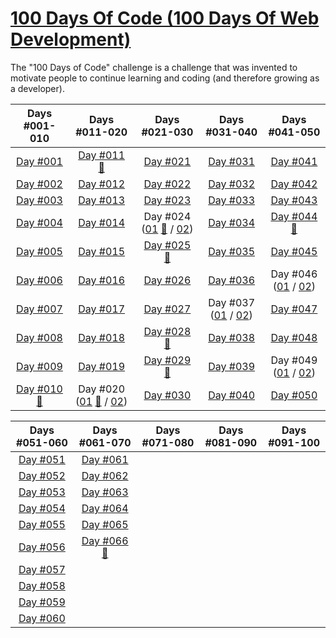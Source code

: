 # [100 Days Of Code (100 Days Of Web Development)](https://100daysofwebdev.com/paths/100-days-challenge)
The "100 Days of Code" challenge is a challenge that was invented to motivate people to continue learning and coding (and therefore growing as a developer).

|                                                     Days #001-010                                                      |                                                                                            Days #011-020                                                                                            |                                                                                            Days #021-030                                                                                            |                                                                Days #031-040                                                                 |                                                                Days #041-050                                                                 |    
|:----------------------------------------------------------------------------------------------------------------------:|:---------------------------------------------------------------------------------------------------------------------------------------------------------------------------------------------------:|:---------------------------------------------------------------------------------------------------------------------------------------------------------------------------------------------------:|:--------------------------------------------------------------------------------------------------------------------------------------------:|:--------------------------------------------------------------------------------------------------------------------------------------------:|
|                           [Day #001](https://github.com/Dyrits/100-DAYS-OF-CODE/tree/%23001)                           |                                       [Day #011](https://github.com/Dyrits/100-DAYS-OF-CODE/tree/%23011) [🔗](https://100daysofcode-011-dyrits.netlify.app/)                                        |                                                                 [Day #021](https://github.com/Dyrits/100-DAYS-OF-CODE/tree/%23021)                                                                  |                                      [Day #031](https://github.com/Dyrits/100-DAYS-OF-CODE/tree/%23031)                                      |                                      [Day #041](https://github.com/Dyrits/100-DAYS-OF-CODE/tree/%23041)                                      |
|                           [Day #002](https://github.com/Dyrits/100-DAYS-OF-CODE/tree/%23002)                           |                                                                 [Day #012](https://github.com/Dyrits/100-DAYS-OF-CODE/tree/%23012)                                                                  |                                                                 [Day #022](https://github.com/Dyrits/100-DAYS-OF-CODE/tree/%23022)                                                                  |                                      [Day #032](https://github.com/Dyrits/100-DAYS-OF-CODE/tree/%23032)                                      |                                      [Day #042](https://github.com/Dyrits/100-DAYS-OF-CODE/tree/%23042)                                      |
|                           [Day #003](https://github.com/Dyrits/100-DAYS-OF-CODE/tree/%23003)                           |                                                                 [Day #013](https://github.com/Dyrits/100-DAYS-OF-CODE/tree/%23013)                                                                  |                                                                 [Day #023](https://github.com/Dyrits/100-DAYS-OF-CODE/tree/%23023)                                                                  |                                      [Day #033](https://github.com/Dyrits/100-DAYS-OF-CODE/tree/%23033)                                      |                                      [Day #043](https://github.com/Dyrits/100-DAYS-OF-CODE/tree/%23043)                                      |
|                           [Day #004](https://github.com/Dyrits/100-DAYS-OF-CODE/tree/%23004)                           |                                                                 [Day #014](https://github.com/Dyrits/100-DAYS-OF-CODE/tree/%23014)                                                                  | Day #024 ([01](https://github.com/Dyrits/100-DAYS-OF-CODE/tree/%23024-01) [🔗](https://100daysofcode-024-01-dyrits.netlify.app/) / [02](https://github.com/Dyrits/100-DAYS-OF-CODE/tree/%23024-02)) |                                      [Day #034](https://github.com/Dyrits/100-DAYS-OF-CODE/tree/%23034)                                      |            [Day #044](https://github.com/Dyrits/100-DAYS-OF-CODE/tree/%23044) [🔗](https://100daysofcode-044-dyrits.netlify.app/)            |
|                           [Day #005](https://github.com/Dyrits/100-DAYS-OF-CODE/tree/%23005)                           |                                                                 [Day #015](https://github.com/Dyrits/100-DAYS-OF-CODE/tree/%23015)                                                                  |                                       [Day #025](https://github.com/Dyrits/100-DAYS-OF-CODE/tree/%23025) [🔗](https://100daysofcode-025-dyrits.netlify.app/)                                        |                                      [Day #035](https://github.com/Dyrits/100-DAYS-OF-CODE/tree/%23035)                                      |                                      [Day #045](https://github.com/Dyrits/100-DAYS-OF-CODE/tree/%23045)                                      |
|                           [Day #006](https://github.com/Dyrits/100-DAYS-OF-CODE/tree/%23006)                           |                                                                 [Day #016](https://github.com/Dyrits/100-DAYS-OF-CODE/tree/%23016)                                                                  |                                                                 [Day #026](https://github.com/Dyrits/100-DAYS-OF-CODE/tree/%23026)                                                                  |                                      [Day #036](https://github.com/Dyrits/100-DAYS-OF-CODE/tree/%23036)                                      | Day #046 ([01](https://github.com/Dyrits/100-DAYS-OF-CODE/tree/%23046-01) / [02](https://github.com/Dyrits/100-DAYS-OF-CODE/tree/%23046-02)) |
|                           [Day #007](https://github.com/Dyrits/100-DAYS-OF-CODE/tree/%23007)                           |                                                                 [Day #017](https://github.com/Dyrits/100-DAYS-OF-CODE/tree/%23017)                                                                  |                                                                 [Day #027](https://github.com/Dyrits/100-DAYS-OF-CODE/tree/%23027)                                                                  | Day #037 ([01](https://github.com/Dyrits/100-DAYS-OF-CODE/tree/%23037-01) / [02](https://github.com/Dyrits/100-DAYS-OF-CODE/tree/%23037-02)) |                                      [Day #047](https://github.com/Dyrits/100-DAYS-OF-CODE/tree/%23047)                                      |
|                           [Day #008](https://github.com/Dyrits/100-DAYS-OF-CODE/tree/%23008)                           |                                                                 [Day #018](https://github.com/Dyrits/100-DAYS-OF-CODE/tree/%23018)                                                                  |                                       [Day #028](https://github.com/Dyrits/100-DAYS-OF-CODE/tree/%23028) [🔗](https://100daysofcode-028-dyrits.netlify.app/)                                        |                                      [Day #038](https://github.com/Dyrits/100-DAYS-OF-CODE/tree/%23038)                                      |                                      [Day #048](https://github.com/Dyrits/100-DAYS-OF-CODE/tree/%23048)                                      |
|                           [Day #009](https://github.com/Dyrits/100-DAYS-OF-CODE/tree/%23009)                           |                                                                 [Day #019](https://github.com/Dyrits/100-DAYS-OF-CODE/tree/%23019)                                                                  |                                       [Day #029](https://github.com/Dyrits/100-DAYS-OF-CODE/tree/%23029) [🔗](https://100daysofcode-029-dyrits.netlify.app/)                                        |                                      [Day #039](https://github.com/Dyrits/100-DAYS-OF-CODE/tree/%23039)                                      | Day #049 ([01](https://github.com/Dyrits/100-DAYS-OF-CODE/tree/%23049-01) / [02](https://github.com/Dyrits/100-DAYS-OF-CODE/tree/%23049-02)) |
| [Day #010](https://github.com/Dyrits/100-DAYS-OF-CODE/tree/%23010) [🔗](https://100daysofcode-010-dyrits.netlify.app/) | Day #020 ([01](https://github.com/Dyrits/100-DAYS-OF-CODE/tree/%23020-01) [🔗](https://100daysofcode-020-01-dyrits.netlify.app/) / [02](https://github.com/Dyrits/100-DAYS-OF-CODE/tree/%23020-02)) |                                                                 [Day #030](https://github.com/Dyrits/100-DAYS-OF-CODE/tree/%23030)                                                                  |                                      [Day #040](https://github.com/Dyrits/100-DAYS-OF-CODE/tree/%23040)                                      |                                      [Day #050](https://github.com/Dyrits/100-DAYS-OF-CODE/tree/%23050)                                      | 


|                           Days #051-060                            |                                              Days #061-070                                               | Days #071-080 | Days #081-090 | Days #091-100 |    
|:------------------------------------------------------------------:|:--------------------------------------------------------------------------------------------------------:|:-------------:|:-------------:|:-------------:|
| [Day #051](https://github.com/Dyrits/100-DAYS-OF-CODE/tree/%23051) |                    [Day #061](https://github.com/Dyrits/100-DAYS-OF-CODE/tree/%23061)                    |               |               |               | 
| [Day #052](https://github.com/Dyrits/100-DAYS-OF-CODE/tree/%23052) |                    [Day #062](https://github.com/Dyrits/100-DAYS-OF-CODE/tree/%23062)                    |               |               |               |
| [Day #053](https://github.com/Dyrits/100-DAYS-OF-CODE/tree/%23053) |                    [Day #063](https://github.com/Dyrits/100-DAYS-OF-CODE/tree/%23063)                    |               |               |               |
| [Day #054](https://github.com/Dyrits/100-DAYS-OF-CODE/tree/%23054) |                    [Day #064](https://github.com/Dyrits/100-DAYS-OF-CODE/tree/%23064)                    |               |               |               |
| [Day #055](https://github.com/Dyrits/100-DAYS-OF-CODE/tree/%23055) |                    [Day #065](https://github.com/Dyrits/100-DAYS-OF-CODE/tree/%23065)                    |               |               |               |
| [Day #056](https://github.com/Dyrits/100-DAYS-OF-CODE/tree/%23056) | [Day #066](https://github.com/Dyrits/100-DAYS-OF-CODE/tree/%23066) [🔗](https://blog-djg.herokuapp.com/) |               |               |               |
| [Day #057](https://github.com/Dyrits/100-DAYS-OF-CODE/tree/%23057) |                                                                                                          |               |               |               |
| [Day #058](https://github.com/Dyrits/100-DAYS-OF-CODE/tree/%23058) |                                                                                                          |               |               |               |
| [Day #059](https://github.com/Dyrits/100-DAYS-OF-CODE/tree/%23059) |                                                                                                          |               |               |               |
| [Day #060](https://github.com/Dyrits/100-DAYS-OF-CODE/tree/%23060) |                                                                                                          |               |               |               |
